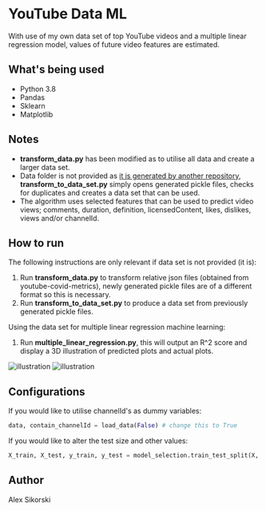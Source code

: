 # YouTube Data ML
With use of my own data set of top YouTube videos and a multiple linear regression model, values of future video features are estimated.
## What's being used
- Python 3.8
- Pandas
- Sklearn
- Matplotlib
## Notes
* **transform_data.py** has been modified as to utilise all data and create a larger data set.
* Data folder is not provided as [it is generated by another repository](https://github.com/alexsikorski/youtube-data-ml), **transform_to_data_set.py** simply opens generated pickle files, checks for duplicates and creates a data set that can be used.
* The algorithm uses selected features that can be used to predict video views; comments, duration, definition, licensedContent, likes, dislikes, views and/or channelId. 
## How to run
The following instructions are only relevant if data set is not provided (it is):
1. Run **transform_data.py** to transform relative json files (obtained from youtube-covid-metrics), newly generated pickle files are of a different format so this is necessary.
2. Run **transform_to_data_set.py** to produce a data set from previously generated pickle files.

Using the data set for multiple linear regression machine learning:
1. Run **multiple_linear_regression.py**, this will output an R^2 score and display a 3D illustration of predicted plots and actual plots.

![illustration](https://alexsikorski.net/img/youtube-data-ml/youtube_data.jpeg)
![illustration](https://alexsikorski.net/img/youtube-data-ml/youtube_data_2.jpeg)

## Configurations
If you would like to utilise channelId's as dummy variables:
```python
data, contain_channelId = load_data(False) # change this to True
```
If you would like to alter the test size and other values:
```python
X_train, X_test, y_train, y_test = model_selection.train_test_split(X, y, test_size=0.2, random_state=0)
```
## Author
Alex Sikorski
